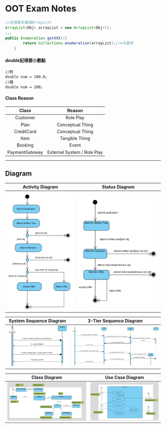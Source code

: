 # OOT Exam Notes

```java
//記得要定義個ArrayList
ArrayList<Obj> arrayList = new ArrayList<Obj>();
...
public Enumeration getXXX(){
		return Collections.enumeration(arrayList);//e句要背
	}
```

#### double記得要小數點

```
//對
double num = 100.0;
//錯
double num = 100;
```

#### Class Reason

| Class | Reason |
| :-: | :-: |
| Customer | Role Play |
| Plan | Conceptual Thing |
| CreditCard | Conceptual Thing |
| Item | Tangible Thing |
| Booking | Event |
| PaymentGateway | External System / Role Play |

-------


## Diagram


| Activity Diagram | Status Diagram |
| --- | --- |
| ![-w340](media/15655094918944.jpg)| ![-w364](media/15655094990314.jpg)

 
 
 
 







| System Sequence Diagram | 3-Tier Sequence Diagram |
| :-: | :-: |
| ![-w317](media/15655095171278.jpg)| ![-w630](media/15655095226800.jpg)|



| Class Diagram | Use Case Diagram |
| :-: | :-: |
| ![-w700](media/15655095282488.jpg)| ![](media/15655095536112.png)









